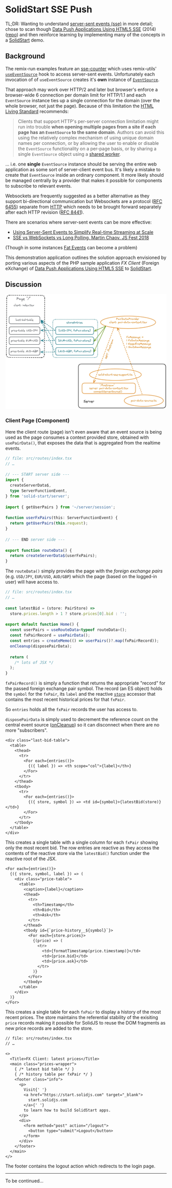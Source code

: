 # SolidStart SSE Push 

TL;DR: Wanting to understand [server-sent events (sse)](https://developer.mozilla.org/en-US/docs/Web/API/Server-sent_events) in more detail; chose to scan though [Data Push Applications Using HTML5 SSE](https://play.google.com/store/books/details/Darren_Cook_Data_Push_Apps_with_HTML5_SSE?id=7gYiAwAAQBAJ) (2014) ([repo](https://github.com/DarrenCook/ssebook)) and then reinforce learning by implementing many of the concepts in a [SolidStart](https://start.solidjs.com/) demo.

## Background

The remix-run examples feature an [sse-counter](https://github.com/remix-run/examples/tree/main/sse-counter) which uses remix-utils' [`useEventSource`](https://github.com/sergiodxa/remix-utils/blob/main/src/react/use-event-source.tsx) hook to access server-sent events. Unfortunately each invocation of of `useEventSource` creates it's **own** instance of [`EventSource`](https://developer.mozilla.org/en-US/docs/Web/API/EventSource).

That approach may work over HTTP/2 and later but browser's enforce a browser-wide 6 connection per domain limit for HTTP/1.1 and each `EventSource` instance ties up a single connection for the domain (over the whole browser, not just the page). Because of this limitation the [HTML Living Standard](https://html.spec.whatwg.org/multipage/server-sent-events.html#authoring-notes) recommends:

> Clients that support HTTP's per-server connection limitation might run into trouble **when opening multiple pages from a site if each page has an `EventSource` to the same domain**. Authors can avoid this using the relatively complex mechanism of using unique domain names per connection, or by allowing the user to enable or disable the `EventSource` functionality on a per-page basis, or by sharing a single `EventSource` object using a [shared worker](https://html.spec.whatwg.org/multipage/workers.html#sharedworkerglobalscope). 

… i.e. one **single** `EventSource` instance should be serving the entire web application as some sort of server-client event bus. It's likely a mistake to create that `EventSource` inside an ordinary component. It more likely should be managed centrally by a provider that makes it possible for components to subscribe to relevant events.  

Websockets are frequently suggested as a better alternative as they support bi-directional communication but Websockets are a protocol ([RFC 6455](https://datatracker.ietf.org/doc/html/rfc6455)) separate from [HTTP](https://datatracker.ietf.org/doc/html/rfc8441) which needs to be brought forward separately after each HTTP revision ([RFC 8441](https://datatracker.ietf.org/doc/html/rfc8441)).

There are scenarios where server-sent events can be more effective:
* [Using Server-Sent Events to Simplify Real-time Streaming at Scale](https://shopify.engineering/server-sent-events-data-streaming)
* [SSE vs WebSockets vs Long Polling. Martin Chaov. JS Fest 2018](https://youtu.be/n9mRjkQg3VE)

(Though in some instances [Fat Events](https://youtu.be/jdliXz70NtM?t=716) can become a problem)

This demonstration application outlines the solution approach envisioned by porting various aspects of the PHP sample application *FX Client* (Foreign eXchange) of [Data Push Applications Using HTML5 SSE](https://github.com/DarrenCook/ssebook) to [SolidStart](https://start.solidjs.com/getting-started/what-is-solidstart).

## Discussion

![overview](./docs/assets/overview.jpg)

### Client Page (Component)

Here the client route (page) isn't even aware that an event source is being used as the page consumes a context provided store, obtained with `usePairData()`, that exposes the data that is aggregated from the realtime events.

```TypeScript
// file: src/routes/index.tsx
// …

// --- START server side ---
import {
  createServerData$,
  type ServerFunctionEvent,
} from 'solid-start/server';

import { getUserPairs } from '~/server/session';

function userFxPairs(this: ServerFunctionEvent) {
  return getUserPairs(this.request);
}

// --- END server side ---

export function routeData() {
  return createServerData$(userFxPairs);
}
```

The `routeData()` simply provides the page with the *foreign exchange pairs* (e.g. `USD/JPY`, `EUR/USD`, `AUD/GBP`) which the page (based on the logged-in user) will have access to.

```TypeScript
// file: src/routes/index.tsx
// …

const latestBid = (store: PairStore) =>
  store.prices.length > 1 ? store.prices[0].bid : '';

export default function Home() {
  const userPairs = useRouteData<typeof routeData>();
  const fxPairRecord = usePairData();
  const entries = createMemo(() => userPairs()?.map(fxPairRecord));
  onCleanup(disposePairData);

  return (
    /* lots of JSX */
  );
}
```

`fxPairRecord()` is simply a function that returns the appropriate "record" for the passed foreign exchange pair symbol. The record (an ES object) holds the `symbol` for the `fxPair`, its `label` and the reactive [`store`](https://www.solidjs.com/docs/latest/api#createstore) accessor that contains the most recent historical prices for that `fxPair`. 

So `entries` holds all the `fxPair` records the user has access to.

`disposePairData` is simply used to decrement the reference count on the central event source ([onCleanup](https://www.solidjs.com/docs/latest/api#oncleanup)) so it can disconnect when there are no more "subscribers".

```TSX
<div class="last-bid-table">
  <table>
    <thead>
      <tr>
        <For each={entries()}>
          {({ label }) => <th scope="col">{label}</th>}
        </For>
      </tr>
    </thead>
    <tbody>
      <tr>
        <For each={entries()}>
          {({ store, symbol }) => <td id={symbol}>{latestBid(store)}</td>}
        </For>
      </tr>
    </tbody>
  </table>
</div>
```
This creates a single table with a single column for each `fxPair` showing only the most recent bid. The row entries are reactive as they access the contents of the reactive store via the `latestBid()` function under the reactive root of the JSX.

```TSX
<For each={entries()}>
  {({ store, symbol, label }) => (
    <div class="price-table">
      <table>
        <caption>{label}</caption>
        <thead>
          <tr>
            <th>Timestamp</th>
            <th>Bid</th>
            <th>Ask</th>
          </tr>
        </thead>
        <tbody id={`price-history__${symbol}`}>
          <For each={store.prices}>
            {(price) => (
              <tr>
                <td>{formatTimestamp(price.timestamp)}</td>
                <td>{price.bid}</td>
                <td>{price.ask}</td>
              </tr>
            )}
          </For>
        </tbody>
      </table>
    </div>
  )}
</For>
```
This creates a single table for each `fxPair` to display a history of the most recent prices. The store maintains the referential stability of the exisiting `price` records making it possible for SolidJS to reuse the DOM fragments as new price records are added to the store.

```TSX
// file: src/routes/index.tsx
// …

<>
  <Title>FX Client: latest prices</Title>
  <main class="prices-wrapper">
    { /* latest bid table */ }
    { /* history table per fxPair */ }
    <footer class="info">
      <p>
        Visit{' '}
        <a href="https://start.solidjs.com" target="_blank">
          start.solidjs.com
        </a>{' '}
        to learn how to build SolidStart apps.
      </p>
      <div>
        <form method="post" action="/logout">
          <button type="submit">Logout</button>
        </form>
      </div>
    </footer>
  </main>
</>
```

The footer contains the logout action which redirects to the login page.

---

To be continued…




